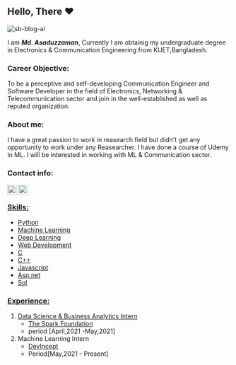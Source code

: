 ## Hello, There :heart:
![sb-blog-ai](https://user-images.githubusercontent.com/63811871/116791466-6b05c780-aadc-11eb-98db-7be28b2ef043.jpg)

I am ***Md. Asaduzzaman***, Currently I am obtainig my undergraduate degree in Electronics & Communication Engineering from KUET,Bangladesh.

### Career Objective:
To be a perceptive and self-developing Communication Engineer and Software Developer in the field of Electronics, Networking & Telecommunication sector and join in the well-established as well as reputed organization.

### About me:
I have a great passion to work in reasearch field but didn't get any opportunity to work under any Reasearcher. I have done a course of Udemy in ML. I will be interested in working with ML & Communication sector.


### Contact info:

<p>
<a href="https://www.linkedin.com/in/md-asaduzzaman-b5a45b18a/">
  <img align="left" alt="Asaduzzaman-linkedin" width="22px" src="https://cdn.jsdelivr.net/npm/simple-icons@v3/icons/linkedin.svg">
</a>
<a href="https://www.facebook.com/asaduzzaman.shourav.5/">
  <img align="left" alt="Asasuzzaman" width="22px" src="https://cdn.jsdelivr.net/npm/simple-icons@v3/icons/facebook.svg">
</a>
<a href = "asaduzzaman1709047@stud.kuet.ac.bd>
  <img align="left" alt="Asasuzzaman" width="22px" src="https://user-images.githubusercontent.com/63811871/116799203-fa30d080-ab18-11eb-8559-7c019dff64ed.png">
  </p>
</br>

### Skills:

* Python
* Machine Learning
* Deep Learning
* Web Development
* C
* C++
* Javascript
* Asp.net
* Sql

### Experience:
1. Data Science & Business Analytics Intern
    * [The Spark Foundation](https://www.thesparksfoundationsingapore.org/)
    * period [April,2021 -May,2021]
2. Machine Learning Intern
    * [DevIncept](https://devincept.tech/)
    * Period[May,2021 - Present]
